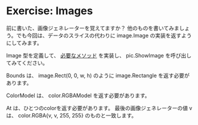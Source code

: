 Exercise: Images
================

前に書いた、画像ジェネレーターを覚えてますか？ 他のものを書いてみましょう。でも今回は、データのスライスの代わりに image.Image の実装を返すようにしてみます。

Image 型を定義して、 [必要なメソッド](http://golang.org/pkg/image/#Image) を実装し、 pic.ShowImage を呼び出してみてください。

Bounds は、 image.Rect(0, 0, w, h) のように image.Rectangle を返す必要があります。

ColorModel は、 color.RGBAModel を返す必要があります。

At は、ひとつのcolorを返す必要があります。 最後の画像ジェネレーターの値 v は、 color.RGBA{v, v, 255, 255} のものと一致します。
